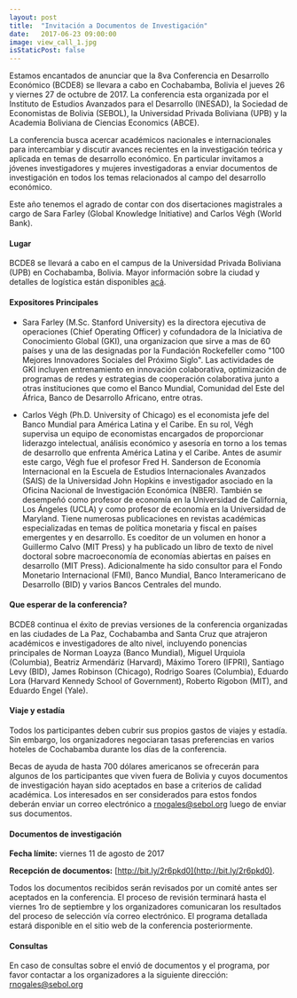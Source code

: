 ```yaml
---
layout: post
title:  "Invitación a Documentos de Investigación"
date:   2017-06-23 09:00:00
image: view_call_1.jpg
isStaticPost: false
---
```

Estamos encantados de anunciar que la 8va Conferencia en Desarrollo Económico (BCDE8) se llevara a cabo en Cochabamba, Bolivia el jueves 26 y viernes 27 de octubre de 2017. La conferencia esta organizada por el Instituto de Estudios Avanzados para el Desarrollo (INESAD), la Sociedad de Economistas de Bolivia (SEBOL), la Universidad Privada Boliviana (UPB) y la Academia Boliviana de Ciencias Economics (ABCE).

La conferencia busca acercar académicos nacionales e internacionales para intercambiar y discutir avances recientes en la investigación teórica y aplicada en temas de desarrollo económico. En particular invitamos a jóvenes investigadores y mujeres investigadoras  a enviar documentos de investigación en todos los temas relacionados al campo del desarrollo económico.

Este año tenemos el agrado de contar con dos disertaciones magistrales a cargo de Sara Farley (Global Knowledge Initiative) and Carlos Végh (World Bank).

#### Lugar
BCDE8 se llevará a cabo en el campus de la Universidad Privada Boliviana (UPB) en Cochabamba, Bolivia. Mayor información sobre la ciudad y detalles de logística están disponibles [acá](/logistics).  

#### Expositores Principales

* Sara Farley (M.Sc. Stanford University) es la directora ejecutiva de operaciones (Chief Operating Officer) y cofundadora de la Iniciativa de Conocimiento Global (GKI), una organizacion que sirve a mas de 60 países y una de las designadas por la Fundación Rockefeller como "100 Mejores Innovadores Sociales del Próximo Siglo". Las actividades de GKI incluyen entrenamiento en innovación colaborativa, optimización de programas de redes y estrategias de cooperación colaborativa junto a otras instituciones que como el Banco Mundial, Comunidad del Este del África, Banco de Desarrollo Africano, entre otras.

* Carlos Végh (Ph.D. University of Chicago) es el economista jefe del Banco Mundial para América Latina y el Caribe. En su rol, Végh supervisa un equipo de economistas encargados de proporcionar liderazgo intelectual, análisis económico y asesoría en torno a los temas de desarrollo que enfrenta América Latina y el Caribe. Antes de asumir este cargo, Végh fue el profesor Fred H. Sanderson de Economía Internacional en la Escuela de Estudios Internacionales Avanzados (SAIS) de la Universidad John Hopkins e investigador asociado en la Oficina Nacional de Investigación Económica (NBER). También se desempeñó como profesor de economía en la Universidad de California, Los Ángeles (UCLA) y como profesor de economía en la Universidad de Maryland. Tiene numerosas publicaciones en revistas académicas especializadas en temas de política monetaria y fiscal en países emergentes y en desarrollo. Es coeditor de un volumen en honor a Guillermo Calvo (MIT Press) y ha publicado un libro de texto de nivel doctoral sobre macroeconomía de economías abiertas en países en desarrollo (MIT Press). Adicionalmente ha sido consultor para el Fondo Monetario Internacional (FMI), Banco Mundial, Banco Interamericano de Desarrollo (BID) y varios Bancos Centrales del mundo.

#### Que esperar de la conferencia?

BCDE8 continua el éxito de previas versiones de la conferencia organizadas en las ciudades de La Paz, Cochabamba and Santa Cruz que atrajeron académicos e investigadores de alto nivel, incluyendo ponencias principales de Norman Loayza (Banco Mundial), Miguel Urquiola (Columbia), Beatriz Armendáriz (Harvard), Máximo Torero (IFPRI), Santiago Levy (BID), James Robinson (Chicago), Rodrigo Soares (Columbia), Eduardo Lora (Harvard Kennedy School of Government), Roberto Rigobon (MIT), and Eduardo Engel (Yale).

#### Viaje y estadía

Todos los participantes deben cubrir sus propios gastos de viajes y estadía. Sin embargo, los organizadores negociaran tasas preferencias en varios hoteles de Cochabamba durante los días de la conferencia.

Becas de ayuda de hasta 700 dólares americanos se ofrecerán para  algunos de los participantes que viven fuera de Bolivia y cuyos documentos de investigación hayan sido aceptados en base a criterios de calidad académica. Los interesados en ser considerados para estos fondos deberán enviar un correo electrónico a [rnogales@sebol.org](mailto:rnogales@sebol.org) luego de enviar sus documentos.

#### Documentos de investigación
__Fecha límite:__ viernes 11 de agosto de 2017

__Recepción de documentos:__ [http://bit.ly/2r6pkd0](http://bit.ly/2r6pkd0). <br/>

Todos los documentos recibidos serán revisados por un comité antes ser aceptados en la conferencia. El proceso de revisión terminará hasta el viernes 1ro de septiembre y los organizadores comunicaran los resultados del proceso de selección vía correo electrónico. El programa detallada estará disponible en el sitio web de la conferencia posteriormente.
<br/>
#### Consultas
En caso de consultas sobre el envió de documentos y el programa, por favor contactar a los organizadores a la siguiente dirección: [rnogales@sebol.org](mailto:rnogales@sebol.org)
